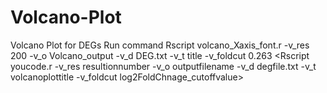 # Volcano-Plot
Volcano Plot for DEGs
Run command 
Rscript volcano_Xaxis_font.r -v_res 200 -v_o Volcano_output -v_d DEG.txt -v_t title -v_foldcut 0.263
<Rscript youcode.r -v_res resultionnumber -v_o outputfilename -v_d degfile.txt -v_t volcanoplottitle -v_foldcut log2FoldChnage_cutoffvalue> 
